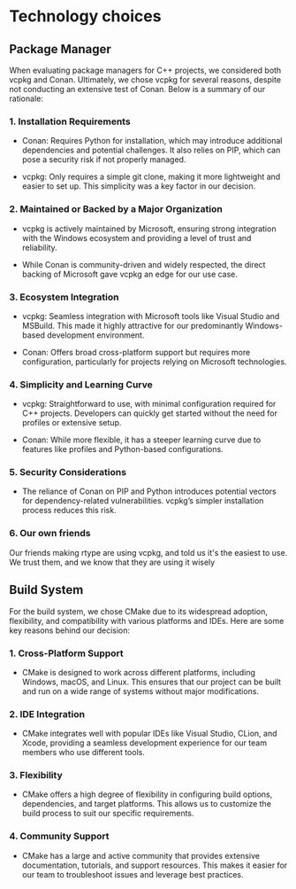 # Technology choices

## Package Manager

When evaluating package managers for C++ projects, we considered both vcpkg and Conan. Ultimately, we chose vcpkg for several reasons, despite not conducting an extensive test of Conan. Below is a summary of our rationale:

### 1. Installation Requirements

- Conan: Requires Python for installation, which may introduce additional dependencies and potential challenges. It also relies on PIP, which can pose a security risk if not properly managed.

- vcpkg: Only requires a simple git clone, making it more lightweight and easier to set up. This simplicity was a key factor in our decision.

### 2. Maintained or Backed by a Major Organization

- vcpkg is actively maintained by Microsoft, ensuring strong integration with the Windows ecosystem and providing a level of trust and reliability.

- While Conan is community-driven and widely respected, the direct backing of Microsoft gave vcpkg an edge for our use case.

### 3. Ecosystem Integration

- vcpkg: Seamless integration with Microsoft tools like Visual Studio and MSBuild. This made it highly attractive for our predominantly Windows-based development environment.

- Conan: Offers broad cross-platform support but requires more configuration, particularly for projects relying on Microsoft technologies.

### 4. Simplicity and Learning Curve

- vcpkg: Straightforward to use, with minimal configuration required for C++ projects. Developers can quickly get started without the need for profiles or extensive setup.

- Conan: While more flexible, it has a steeper learning curve due to features like profiles and Python-based configurations.

### 5. Security Considerations

- The reliance of Conan on PIP and Python introduces potential vectors for dependency-related vulnerabilities. vcpkg’s simpler installation process reduces this risk.

### 6. Our own friends

Our friends making rtype are using vcpkg, and told us it's the easiest to use. We trust them, and we know that they are using it wisely

## Build System

For the build system, we chose CMake due to its widespread adoption, flexibility, and compatibility with various platforms and IDEs. Here are some key reasons behind our decision:

### 1. Cross-Platform Support

- CMake is designed to work across different platforms, including Windows, macOS, and Linux. This ensures that our project can be built and run on a wide range of systems without major modifications.

### 2. IDE Integration

- CMake integrates well with popular IDEs like Visual Studio, CLion, and Xcode, providing a seamless development experience for our team members who use different tools.

### 3. Flexibility

- CMake offers a high degree of flexibility in configuring build options, dependencies, and target platforms. This allows us to customize the build process to suit our specific requirements.

### 4. Community Support

- CMake has a large and active community that provides extensive documentation, tutorials, and support resources. This makes it easier for our team to troubleshoot issues and leverage best practices.